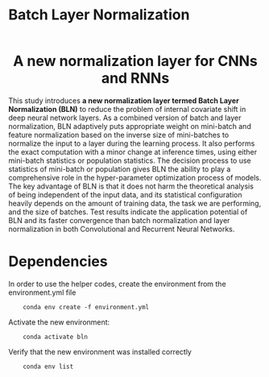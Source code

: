 




    
 <h1  style="display: inline-block;" align = "center"> Batch Layer Normalization</h1>
<h1 align = "center"> A new normalization layer for CNNs and RNNs </h1>
  
This study introduces <b>a new normalization layer termed Batch Layer Normalization (BLN)</b> to reduce the problem of internal covariate
shift in deep neural network layers. As a combined version of batch and layer normalization, BLN adaptively puts appropriate weight
on mini-batch and feature normalization based on the inverse size of mini-batches to normalize the input to a layer during the learning
process. It also performs the exact computation with a minor change at inference times, using either mini-batch statistics or population
statistics. The decision process to use statistics of mini-batch or population gives BLN the ability to play a comprehensive role in
the hyper-parameter optimization process of models. The key advantage of BLN is that it does not harm the theoretical analysis of
being independent of the input data, and its statistical configuration heavily depends on the amount of training data, the task we
are performing, and the size of batches. Test results indicate the application potential of BLN and its faster convergence than batch
normalization and layer normalization in both Convolutional and Recurrent Neural Networks. 


# Dependencies

In order to use the helper codes, create the environment from the environment.yml file  

        conda env create -f environment.yml

Activate the new environment: 

        conda activate bln
        
Verify that the new environment was installed correctly

        conda env list
        
